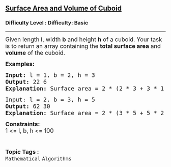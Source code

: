<h2><a href="https://www.geeksforgeeks.org/problems/surface-area-and-volume-of-cuboid0522/1">Surface Area and Volume of Cuboid</a></h2><h3>Difficulty Level : Difficulty: Basic</h3><hr><div class="problems_problem_content__Xm_eO"><p><span style="font-size: 18px;">Given length <strong>l</strong>, width <strong>b</strong> and height <strong>h</strong> of a cuboid. Your task is to return an array containing the <strong>total surface area</strong> and <strong>volume</strong> of the cuboid.</span></p>
<p><span style="font-size: 18px;"><strong>Examples:</strong></span></p>
<pre><span style="font-size: 18px;"><strong>Input: </strong>l = 1, b = 2, h = 3
<strong>Output: </strong>22 6
<strong>Explanation: </strong>Surface area = 2 * (2 * 3 + 3 * 1 + 1 * 2) = 22 and volume = 1 * 2 * 3 = 6</span>
</pre>
<pre><span style="font-size: 18px;">Input: l = 2, b = 3, h = 5
<strong>Output: </strong>62 30
<strong>Explanation: </strong>Surface area = 2 * (3 * 5 + 5 * 2 + 2 * 3) = 62 and volume = 2 * 3 * 5 = 30</span></pre>
<p><span style="font-size: 18px;"><strong>Constraints:</strong><br>1 &lt;= l, b, h &lt;= 100</span></p></div><br><p><span style=font-size:18px><strong>Topic Tags : </strong><br><code>Mathematical</code>&nbsp;<code>Algorithms</code>&nbsp;